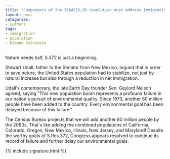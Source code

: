 ```yaml
---
title: "Cosponsors of the 30&#215;30 resolution must address immigration if they want to save nature"
layout: post
categories:
- Letters
tags:
- immigration
- population
- Dianne Feinstein
---
```


Nature needs half, S.372 is just a beginning.

Stewart Udall, father to the Senator from New Mexico, argued that in order to save nature, the United States population had to stabilize, not just by natural increase but also through a reduction in net immigration.

Udall's contemporary, the late Earth Day founder Sen. Gaylord Nelson agreed, saying "This new population boom represents a profound failure in our nation's pursuit of environmental quality. Since 1970, another 80 million people have been added to the country. Every environmental goal has been delayed because of this failure."

The Census Bureau projects that we will add another 80 million people by the 2060s. That's like adding the combined populations of California, Colorado, Oregon, New Mexico, Illinois, New Jersey, and Maryland! Despite the worthy goals of S.Res.372, Congress appears resolved to continue its record of failure and further delay our environmental goals.

{% include signature.html %}
